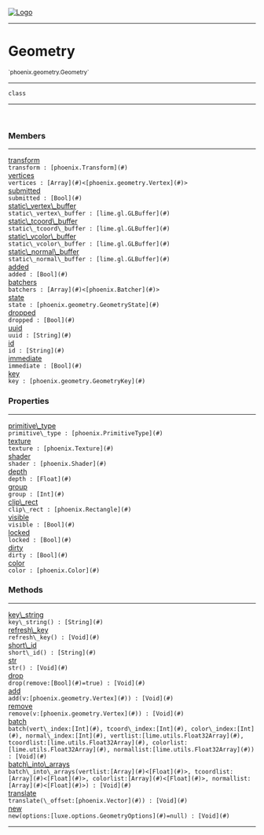 
[![Logo](../../../images/logo.png)](../../../api/index.html)

---



<h1>Geometry</h1>
<small>`phoenix.geometry.Geometry`</small>



---

`class`

---

&nbsp;
&nbsp;



<h3>Members</h3> <hr/><span class="member apipage">
                <a name="transform"><a class="lift" href="#transform">transform</a></a><div class="clear"></div><code class="signature apipage">transform : [phoenix.Transform](#)</code><br/></span>
            <span class="small_desc_flat"></span><span class="member apipage">
                <a name="vertices"><a class="lift" href="#vertices">vertices</a></a><div class="clear"></div><code class="signature apipage">vertices : [Array](#)&lt;[phoenix.geometry.Vertex](#)&gt;</code><br/></span>
            <span class="small_desc_flat"></span><span class="member apipage">
                <a name="submitted"><a class="lift" href="#submitted">submitted</a></a><div class="clear"></div><code class="signature apipage">submitted : [Bool](#)</code><br/></span>
            <span class="small_desc_flat"></span><span class="member apipage">
                <a name="static_vertex_buffer"><a class="lift" href="#static_vertex_buffer">static\_vertex\_buffer</a></a><div class="clear"></div><code class="signature apipage">static\_vertex\_buffer : [lime.gl.GLBuffer](#)</code><br/></span>
            <span class="small_desc_flat"></span><span class="member apipage">
                <a name="static_tcoord_buffer"><a class="lift" href="#static_tcoord_buffer">static\_tcoord\_buffer</a></a><div class="clear"></div><code class="signature apipage">static\_tcoord\_buffer : [lime.gl.GLBuffer](#)</code><br/></span>
            <span class="small_desc_flat"></span><span class="member apipage">
                <a name="static_vcolor_buffer"><a class="lift" href="#static_vcolor_buffer">static\_vcolor\_buffer</a></a><div class="clear"></div><code class="signature apipage">static\_vcolor\_buffer : [lime.gl.GLBuffer](#)</code><br/></span>
            <span class="small_desc_flat"></span><span class="member apipage">
                <a name="static_normal_buffer"><a class="lift" href="#static_normal_buffer">static\_normal\_buffer</a></a><div class="clear"></div><code class="signature apipage">static\_normal\_buffer : [lime.gl.GLBuffer](#)</code><br/></span>
            <span class="small_desc_flat"></span><span class="member apipage">
                <a name="added"><a class="lift" href="#added">added</a></a><div class="clear"></div><code class="signature apipage">added : [Bool](#)</code><br/></span>
            <span class="small_desc_flat"></span><span class="member apipage">
                <a name="batchers"><a class="lift" href="#batchers">batchers</a></a><div class="clear"></div><code class="signature apipage">batchers : [Array](#)&lt;[phoenix.Batcher](#)&gt;</code><br/></span>
            <span class="small_desc_flat"></span><span class="member apipage">
                <a name="state"><a class="lift" href="#state">state</a></a><div class="clear"></div><code class="signature apipage">state : [phoenix.geometry.GeometryState](#)</code><br/></span>
            <span class="small_desc_flat"></span><span class="member apipage">
                <a name="dropped"><a class="lift" href="#dropped">dropped</a></a><div class="clear"></div><code class="signature apipage">dropped : [Bool](#)</code><br/></span>
            <span class="small_desc_flat"></span><span class="member apipage">
                <a name="uuid"><a class="lift" href="#uuid">uuid</a></a><div class="clear"></div><code class="signature apipage">uuid : [String](#)</code><br/></span>
            <span class="small_desc_flat"></span><span class="member apipage">
                <a name="id"><a class="lift" href="#id">id</a></a><div class="clear"></div><code class="signature apipage">id : [String](#)</code><br/></span>
            <span class="small_desc_flat"></span><span class="member apipage">
                <a name="immediate"><a class="lift" href="#immediate">immediate</a></a><div class="clear"></div><code class="signature apipage">immediate : [Bool](#)</code><br/></span>
            <span class="small_desc_flat"></span><span class="member apipage">
                <a name="key"><a class="lift" href="#key">key</a></a><div class="clear"></div><code class="signature apipage">key : [phoenix.geometry.GeometryKey](#)</code><br/></span>
            <span class="small_desc_flat"></span>



<h3>Properties</h3> <hr/><span class="member apipage">
                <a name="primitive_type"><a class="lift" href="#primitive_type">primitive\_type</a></a><div class="clear"></div><code class="signature apipage">primitive\_type : [phoenix.PrimitiveType](#)</code><br/></span>
            <span class="small_desc_flat"></span><span class="member apipage">
                <a name="texture"><a class="lift" href="#texture">texture</a></a><div class="clear"></div><code class="signature apipage">texture : [phoenix.Texture](#)</code><br/></span>
            <span class="small_desc_flat"></span><span class="member apipage">
                <a name="shader"><a class="lift" href="#shader">shader</a></a><div class="clear"></div><code class="signature apipage">shader : [phoenix.Shader](#)</code><br/></span>
            <span class="small_desc_flat"></span><span class="member apipage">
                <a name="depth"><a class="lift" href="#depth">depth</a></a><div class="clear"></div><code class="signature apipage">depth : [Float](#)</code><br/></span>
            <span class="small_desc_flat"></span><span class="member apipage">
                <a name="group"><a class="lift" href="#group">group</a></a><div class="clear"></div><code class="signature apipage">group : [Int](#)</code><br/></span>
            <span class="small_desc_flat"></span><span class="member apipage">
                <a name="clip_rect"><a class="lift" href="#clip_rect">clip\_rect</a></a><div class="clear"></div><code class="signature apipage">clip\_rect : [phoenix.Rectangle](#)</code><br/></span>
            <span class="small_desc_flat"></span><span class="member apipage">
                <a name="visible"><a class="lift" href="#visible">visible</a></a><div class="clear"></div><code class="signature apipage">visible : [Bool](#)</code><br/></span>
            <span class="small_desc_flat"></span><span class="member apipage">
                <a name="locked"><a class="lift" href="#locked">locked</a></a><div class="clear"></div><code class="signature apipage">locked : [Bool](#)</code><br/></span>
            <span class="small_desc_flat"></span><span class="member apipage">
                <a name="dirty"><a class="lift" href="#dirty">dirty</a></a><div class="clear"></div><code class="signature apipage">dirty : [Bool](#)</code><br/></span>
            <span class="small_desc_flat"></span><span class="member apipage">
                <a name="color"><a class="lift" href="#color">color</a></a><div class="clear"></div><code class="signature apipage">color : [phoenix.Color](#)</code><br/></span>
            <span class="small_desc_flat"></span>



<h3>Methods</h3> <hr/><span class="method apipage">
            <a name="key_string"><a class="lift" href="#key_string">key\_string</a></a> <div class="clear"></div><code class="signature apipage">key\_string() : [String](#)</code><br/><span class="small_desc_flat"></span>
        </span>
    <span class="method apipage">
            <a name="refresh_key"><a class="lift" href="#refresh_key">refresh\_key</a></a> <div class="clear"></div><code class="signature apipage">refresh\_key() : [Void](#)</code><br/><span class="small_desc_flat"></span>
        </span>
    <span class="method apipage">
            <a name="short_id"><a class="lift" href="#short_id">short\_id</a></a> <div class="clear"></div><code class="signature apipage">short\_id() : [String](#)</code><br/><span class="small_desc_flat"></span>
        </span>
    <span class="method apipage">
            <a name="str"><a class="lift" href="#str">str</a></a> <div class="clear"></div><code class="signature apipage">str() : [Void](#)</code><br/><span class="small_desc_flat"></span>
        </span>
    <span class="method apipage">
            <a name="drop"><a class="lift" href="#drop">drop</a></a> <div class="clear"></div><code class="signature apipage">drop(remove:[Bool](#)<span>=true</span>) : [Void](#)</code><br/><span class="small_desc_flat"></span>
        </span>
    <span class="method apipage">
            <a name="add"><a class="lift" href="#add">add</a></a> <div class="clear"></div><code class="signature apipage">add(v:[phoenix.geometry.Vertex](#)<span></span>) : [Void](#)</code><br/><span class="small_desc_flat"></span>
        </span>
    <span class="method apipage">
            <a name="remove"><a class="lift" href="#remove">remove</a></a> <div class="clear"></div><code class="signature apipage">remove(v:[phoenix.geometry.Vertex](#)<span></span>) : [Void](#)</code><br/><span class="small_desc_flat"></span>
        </span>
    <span class="method apipage">
            <a name="batch"><a class="lift" href="#batch">batch</a></a> <div class="clear"></div><code class="signature apipage">batch(vert\_index:[Int](#)<span></span>, tcoord\_index:[Int](#)<span></span>, color\_index:[Int](#)<span></span>, normal\_index:[Int](#)<span></span>, vertlist:[lime.utils.Float32Array](#)<span></span>, tcoordlist:[lime.utils.Float32Array](#)<span></span>, colorlist:[lime.utils.Float32Array](#)<span></span>, normallist:[lime.utils.Float32Array](#)<span></span>) : [Void](#)</code><br/><span class="small_desc_flat"></span>
        </span>
    <span class="method apipage">
            <a name="batch_into_arrays"><a class="lift" href="#batch_into_arrays">batch\_into\_arrays</a></a> <div class="clear"></div><code class="signature apipage">batch\_into\_arrays(vertlist:[Array](#)&lt;[Float](#)&gt;<span></span>, tcoordlist:[Array](#)&lt;[Float](#)&gt;<span></span>, colorlist:[Array](#)&lt;[Float](#)&gt;<span></span>, normallist:[Array](#)&lt;[Float](#)&gt;<span></span>) : [Void](#)</code><br/><span class="small_desc_flat"></span>
        </span>
    <span class="method apipage">
            <a name="translate"><a class="lift" href="#translate">translate</a></a> <div class="clear"></div><code class="signature apipage">translate(\_offset:[phoenix.Vector](#)<span></span>) : [Void](#)</code><br/><span class="small_desc_flat"></span>
        </span>
    <span class="method apipage">
            <a name="new"><a class="lift" href="#new">new</a></a> <div class="clear"></div><code class="signature apipage">new(options:[luxe.options.GeometryOptions](#)<span>=null</span>) : [Void](#)</code><br/><span class="small_desc_flat"></span>
        </span>
    





---

&nbsp;
&nbsp;
&nbsp;
&nbsp;
